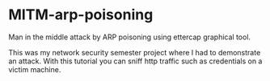 # MITM-arp-poisoning
Man in the middle attack by ARP poisoning using ettercap graphical tool.

This was my network security semester project where I had to demonstrate an attack. With this tutorial you can sniff http traffic such as credentials on a victim machine.
